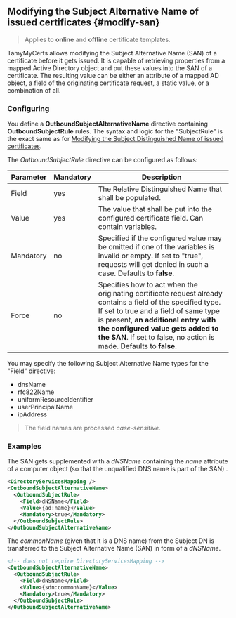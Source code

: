 ## Modifying the Subject Alternative Name of issued certificates {#modify-san}

> Applies to **online** and **offline** certificate templates.

TamyMyCerts allows modifying the Subject Alternative Name (SAN) of a certificate before it gets issued. It is capable of retrieving properties from a mapped Active Directory object and put these values into the SAN of a certificate. The resulting value can be either an attribute of a mapped AD object, a field of the originating certificate request, a static value, or a combination of all.

### Configuring

You define a **OutboundSubjectAlternativeName** directive containing **OutboundSubjectRule** rules. The syntax and logic for the "SubjectRule" is the exact same as for [Modifying the Subject Distinguished Name of issued certificates](#modify-subject-dn).

The _OutboundSubjectRule_ directive can be configured as follows:

|Parameter|Mandatory|Description|
|---|---|---|
|Field|yes|The Relative Distinguished Name that shall be populated.|
|Value|yes|The value that shall be put into the configured certificate field. Can contain variables.|
|Mandatory|no|Specified if the configured value may be omitted if one of the variables is invalid or empty. If set to "true", requests will get denied in such a case. Defaults to **false**.|
|Force|no|Specifies how to act when the originating certificate request already contains a field of the specified type. If set to true and a field of same type is present, **an additional entry with the configured value gets added to the SAN**. If set to false, no action is made. Defaults to **false**.|

You may specify the following Subject Alternative Name types for the "Field" directive:

- dnsName
- rfc822Name
- uniformResourceIdentifier
- userPrincipalName
- ipAddress

> The field names are processed _case-sensitive_.

### Examples

The SAN gets supplemented with a _dNSName_ containing the _name_ attribute of a computer object (so that the unqualified DNS name is part of the SAN) .

```xml
<DirectoryServicesMapping />
<OutboundSubjectAlternativeName>
  <OutboundSubjectRule>
    <Field>dNSName</Field>
    <Value>{ad:name}</Value>
    <Mandatory>true</Mandatory>
  </OutboundSubjectRule>
</OutboundSubjectAlternativeName>
```

The _commonName_ (given that it is a DNS name) from the Subject DN is transferred to the Subject Alternative Name (SAN) in form of a _dNSName_.

```xml
<!-- does not require DirectoryServicesMapping -->
<OutboundSubjectAlternativeName>
  <OutboundSubjectRule>
    <Field>dNSName</Field>
    <Value>{sdn:commonName}</Value>
    <Mandatory>true</Mandatory>
  </OutboundSubjectRule>
</OutboundSubjectAlternativeName>
```
